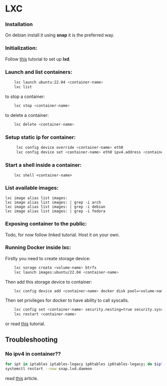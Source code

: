 # LXC

### Installation
On debian install it using __snap__ it is the preferred way.

### Initialization:
Follow [this](https://www.digitalocean.com/community/tutorials/how-to-install-and-configure-lxd-on-ubuntu-20-04) tutorial to set up **lxd**.


### Launch and list containers:

```bash
	lxc launch ubuntu:22.04 <container-name>
	lxc list
```
to stop a container:
```bash
	lxc stop <container-name>
```
to delete a container:
```bash
	lxc delete <container-name>
```

### Setup static ip for container:

```bash
	 lxc config device override <container-name> eth0
	 lxc config device set <container-name> eth0 ipv4.address <container-ip> 
```

### Start a shell inside a container:
```
	lxc shell <container-name> 
```

### List available images:
```
lxc image alias list images:
lxc image alias list images: | grep -i arch
lxc image alias list images: | grep -i debian
lxc image alias list images: | grep -i fedora
```

### Exposing container to the public:
Todo, for now follow linked tutorial. Host it on your own.

### Running Docker inside lxc:
Firstly you need to create storage device:

```bash
	lxc sorage create <volume-name> btrfs
	lxc launch images:ubuntu/22.04 <container-name>	
```
Then add this storage device to container:
```bash
	lxc config device add <container-name> docker disk pool=<volume-name> source=<container-name> path=/var/lib/docker
```
Then set privileges for docker to have ability to call syscalls.
```bash
	lxc config set <container-name> security.nesting=true security.syscalls.intercept.mknod=true security.syscalls.intercept.setxattr=true
	lxc restart <container-name>
```

or read [this](https://ubuntu.com/tutorials/how-to-run-docker-inside-lxd-containers#2-create-lxd-container) tutorial.


## Troubleshooting

### No ipv4 in container??

```bash
for ipt in iptables iptables-legacy ip6tables ip6tables-legacy; do $ipt --flush; $ipt --flush -t nat; $ipt --delete-chain; $ipt --delete-chain -t nat; $ipt -P FORWARD ACCEPT; $ipt -P INPUT ACCEPT; $ipt -P OUTPUT ACCEPT; done
systemctl restart --now snap.lxd.daemon 
```
read [this](https://discuss.linuxcontainers.org/t/containers-do-not-have-outgoing-internet-access/10844/4) article.

